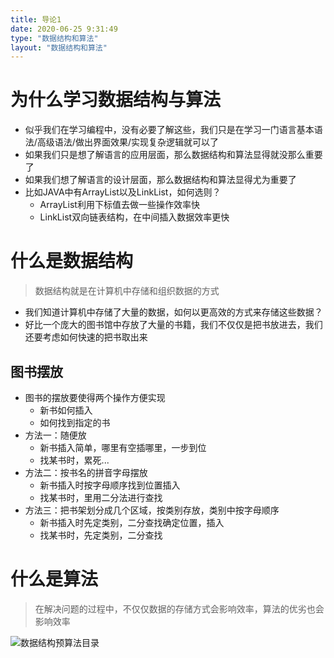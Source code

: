 ```yaml
---
title: 导论1
date: 2020-06-25 9:31:49
type: "数据结构和算法"
layout: "数据结构和算法"
---
```

# 为什么学习数据结构与算法

* 似乎我们在学习编程中，没有必要了解这些，我们只是在学习一门语言基本语法/高级语法/做出界面效果/实现复杂逻辑就可以了
* 如果我们只是想了解语言的应用层面，那么数据结构和算法显得就没那么重要了
* 如果我们想了解语言的设计层面，那么数据结构和算法显得尤为重要了
* 比如JAVA中有ArrayList以及LinkList，如何选则？
   * ArrayList利用下标值去做一些操作效率快
   * LinkList双向链表结构，在中间插入数据效率更快

# 什么是数据结构

> 数据结构就是在计算机中存储和组织数据的方式

* 我们知道计算机中存储了大量的数据，如何以更高效的方式来存储这些数据？
* 好比一个庞大的图书馆中存放了大量的书籍，我们不仅仅是把书放进去，我们还要考虑如何快速的把书取出来
   
## 图书摆放   
* 图书的摆放要使得两个操作方便实现
   * 新书如何插入
   * 如何找到指定的书
* 方法一：随便放
   * 新书插入简单，哪里有空插哪里，一步到位
   * 找某书时，累死...
* 方法二：按书名的拼音字母摆放
   * 新书插入时按字母顺序找到位置插入
   * 找某书时，里用二分法进行查找
* 方法三：把书架划分成几个区域，按类别存放，类别中按字母顺序
   * 新书插入时先定类别，二分查找确定位置，插入
   * 找某书时，先定类别，二分查找
   
# 什么是算法

> 在解决问题的过程中，不仅仅数据的存储方式会影响效率，算法的优劣也会影响效率


![数据结构预算法目录](./01.png)
